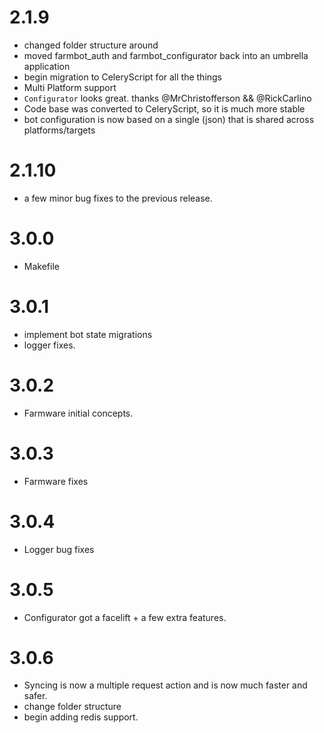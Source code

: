 # 2.1.9
* changed folder structure around
* moved farmbot_auth and farmbot_configurator back into an umbrella application
* begin migration to CeleryScript for all the things
* Multi Platform support
* `Configurator` looks great. thanks @MrChristofferson && @RickCarlino
* Code base was converted to CeleryScript, so it is much more stable
* bot configuration is now based on a single (json) that is shared across platforms/targets

# 2.1.10
* a few minor bug fixes to the previous release.

# 3.0.0
* Makefile

# 3.0.1
* implement bot state migrations
* logger fixes.

# 3.0.2
* Farmware initial concepts.

# 3.0.3
* Farmware fixes

# 3.0.4
* Logger bug fixes

# 3.0.5
* Configurator got a facelift + a few extra features.

# 3.0.6
* Syncing is now a multiple request action and is now much faster and safer.
* change folder structure
* begin adding redis support.
